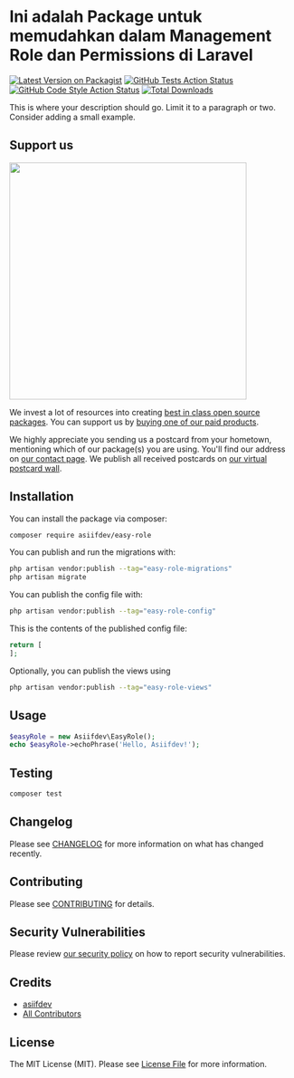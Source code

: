 # Ini adalah Package untuk memudahkan dalam Management Role dan Permissions di Laravel

[![Latest Version on Packagist](https://img.shields.io/packagist/v/asiifdev/easy-role.svg?style=flat-square)](https://packagist.org/packages/asiifdev/easy-role)
[![GitHub Tests Action Status](https://img.shields.io/github/actions/workflow/status/asiifdev/easy-role/run-tests.yml?branch=main&label=tests&style=flat-square)](https://github.com/asiifdev/easy-role/actions?query=workflow%3Arun-tests+branch%3Amain)
[![GitHub Code Style Action Status](https://img.shields.io/github/actions/workflow/status/asiifdev/easy-role/fix-php-code-style-issues.yml?branch=main&label=code%20style&style=flat-square)](https://github.com/asiifdev/easy-role/actions?query=workflow%3A"Fix+PHP+code+style+issues"+branch%3Amain)
[![Total Downloads](https://img.shields.io/packagist/dt/asiifdev/easy-role.svg?style=flat-square)](https://packagist.org/packages/asiifdev/easy-role)

This is where your description should go. Limit it to a paragraph or two. Consider adding a small example.

## Support us

[<img src="https://github-ads.s3.eu-central-1.amazonaws.com/easy-role.jpg?t=1" width="419px" />](https://spatie.be/github-ad-click/easy-role)

We invest a lot of resources into creating [best in class open source packages](https://spatie.be/open-source). You can support us by [buying one of our paid products](https://spatie.be/open-source/support-us).

We highly appreciate you sending us a postcard from your hometown, mentioning which of our package(s) you are using. You'll find our address on [our contact page](https://spatie.be/about-us). We publish all received postcards on [our virtual postcard wall](https://spatie.be/open-source/postcards).

## Installation

You can install the package via composer:

```bash
composer require asiifdev/easy-role
```

You can publish and run the migrations with:

```bash
php artisan vendor:publish --tag="easy-role-migrations"
php artisan migrate
```

You can publish the config file with:

```bash
php artisan vendor:publish --tag="easy-role-config"
```

This is the contents of the published config file:

```php
return [
];
```

Optionally, you can publish the views using

```bash
php artisan vendor:publish --tag="easy-role-views"
```

## Usage

```php
$easyRole = new Asiifdev\EasyRole();
echo $easyRole->echoPhrase('Hello, Asiifdev!');
```

## Testing

```bash
composer test
```

## Changelog

Please see [CHANGELOG](CHANGELOG.md) for more information on what has changed recently.

## Contributing

Please see [CONTRIBUTING](CONTRIBUTING.md) for details.

## Security Vulnerabilities

Please review [our security policy](../../security/policy) on how to report security vulnerabilities.

## Credits

- [asiifdev](https://github.com/asiifdev)
- [All Contributors](../../contributors)

## License

The MIT License (MIT). Please see [License File](LICENSE.md) for more information.
